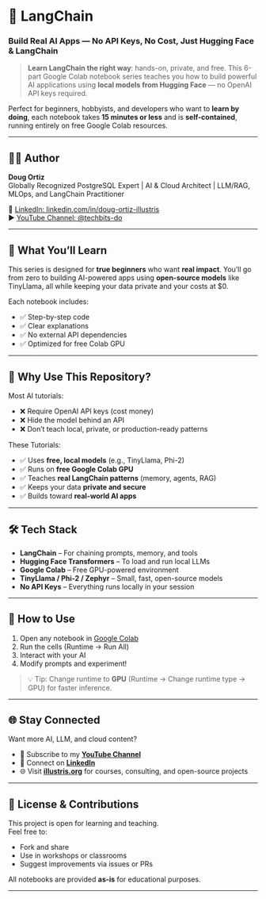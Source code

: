 # 📘 LangChain
### Build Real AI Apps — No API Keys, No Cost, Just Hugging Face & LangChain  

> **Learn LangChain the right way**: hands-on, private, and free. This 6-part Google Colab notebook series teaches you how to build powerful AI applications using **local models from Hugging Face** — no OpenAI API keys required.

Perfect for beginners, hobbyists, and developers who want to **learn by doing**, each notebook takes **15 minutes or less** and is **self-contained**, running entirely on free Google Colab resources.

---

## 🧑‍💻 Author  
**Doug Ortiz**  
Globally Recognized PostgreSQL Expert | AI & Cloud Architect | LLM/RAG, MLOps, and LangChain Practitioner  

🔗 [LinkedIn: linkedin.com/in/doug-ortiz-illustris](https://www.linkedin.com/in/doug-ortiz-illustris/)  
▶️ [YouTube Channel: @techbits-do](https://www.youtube.com/@techbits-do)  

---

## 🎯 What You’ll Learn

This series is designed for **true beginners** who want **real impact**. You’ll go from zero to building AI-powered apps using **open-source models** like TinyLlama, all while keeping your data private and your costs at $0.

Each notebook includes:
- ✅ Step-by-step code
- ✅ Clear explanations
- ✅ No external API dependencies
- ✅ Optimized for free Colab GPU

---

## 🚀 Why Use This Repository?

Most AI tutorials:
- ❌ Require OpenAI API keys (cost money)
- ❌ Hide the model behind an API
- ❌ Don’t teach local, private, or production-ready patterns

These Tutorials:
- ✅ Uses **free, local models** (e.g., TinyLlama, Phi-2)
- ✅ Runs on **free Google Colab GPU**
- ✅ Teaches **real LangChain patterns** (memory, agents, RAG)
- ✅ Keeps your data **private and secure**
- ✅ Builds toward **real-world AI apps**

---

## 🛠️ Tech Stack

- **LangChain** – For chaining prompts, memory, and tools
- **Hugging Face Transformers** – To load and run local LLMs
- **Google Colab** – Free GPU-powered environment
- **TinyLlama / Phi-2 / Zephyr** – Small, fast, open-source models
- **No API Keys** – Everything runs locally in your session

---

## 📁 How to Use

1. Open any notebook in [Google Colab](https://colab.research.google.com)
2. Run the cells (Runtime → Run All)
3. Interact with your AI
4. Modify prompts and experiment!

> 💡 Tip: Change runtime to **GPU** (Runtime → Change runtime type → GPU) for faster inference.

---

## 🌐 Stay Connected

Want more AI, LLM, and cloud content?
- 🔔 Subscribe to my **[YouTube Channel](https://www.youtube.com/@techbits-do)**
- 💼 Connect on **[LinkedIn](https://www.linkedin.com/in/doug-ortiz-illustris/)**
- 🌐 Visit **[illustris.org](https://www.illustris.org)** for courses, consulting, and open-source projects

---

## 📝 License & Contributions

This project is open for learning and teaching.  
Feel free to:
- Fork and share
- Use in workshops or classrooms
- Suggest improvements via issues or PRs

All notebooks are provided **as-is** for educational purposes.

---
